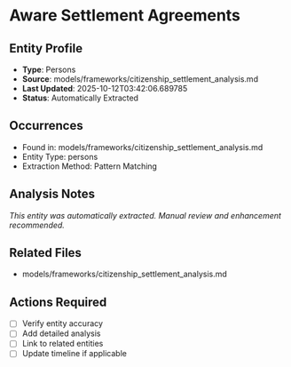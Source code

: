 # Aware Settlement Agreements

## Entity Profile
- **Type**: Persons
- **Source**: models/frameworks/citizenship_settlement_analysis.md
- **Last Updated**: 2025-10-12T03:42:06.689785
- **Status**: Automatically Extracted

## Occurrences
- Found in: models/frameworks/citizenship_settlement_analysis.md
- Entity Type: persons
- Extraction Method: Pattern Matching

## Analysis Notes
*This entity was automatically extracted. Manual review and enhancement recommended.*

## Related Files
- models/frameworks/citizenship_settlement_analysis.md

## Actions Required
- [ ] Verify entity accuracy
- [ ] Add detailed analysis
- [ ] Link to related entities
- [ ] Update timeline if applicable

